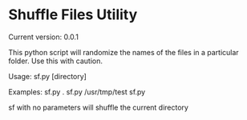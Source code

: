 # Shuffle Files Utility

Current version: 0.0.1

This python script will randomize the names of the files in a particular folder. Use this with caution.

Usage:
sf.py [directory]

Examples:
sf.py .
sf.py /usr/tmp/test
sf.py

sf with no parameters will shuffle the current directory